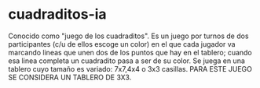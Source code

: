 cuadraditos-ia
==============

Conocido como "juego de los cuadraditos". Es un juego por turnos de dos participantes (c/u de ellos escoge un color)
en el que cada jugador va marcando lineas que unen dos de los puntos que hay en el tablero; cuando esa linea completa
un cuadradito pasa a ser de su color. Se juega en una tablero cuyo tamaño es variado: 7x7,4x4 o 3x3 casillas.
PARA ESTE JUEGO SE CONSIDERA UN TABLERO DE 3X3.
